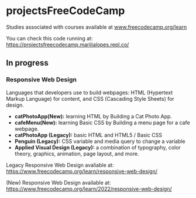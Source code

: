 # projectsFreeCodeCamp
Studies associated with courses available at www.freecodecamp.org/learn

You can check this code running at: https://projectsfreecodecamp.marilialopes.repl.co/ 

## In progress
### Responsive Web Design
Languages that developers use to build webpages: HTML (Hypertext Markup Language) for content, and CSS (Cascading Style Sheets) for design. 
* __catPhotoApp(New):__ learning HTML by Building a Cat Photo App.
* __cafeMenu(New):__ learning Basic CSS by Building a menu page for a cafe webpage.
* __catPhotoApp (Legacy):__ basic HTML and HTML5 / Basic CSS
* __Penguin (Legacy):__ CSS variable and media query to change a variable
* __Applied Visual Design (Legacy):__ a combination of typography, color theory, graphics, animation, page layout, and more.


Legacy Responsive Web Design avaliable at: https://www.freecodecamp.org/learn/responsive-web-design/

(New) Responsive Web Design available at: https://www.freecodecamp.org/learn/2022/responsive-web-design/ 
